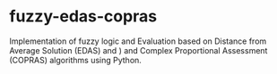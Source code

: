 # fuzzy-edas-copras

Implementation of fuzzy logic and Evaluation based on Distance from Average Solution (EDAS) and ) and Complex Proportional Assessment (COPRAS) algorithms using Python.
